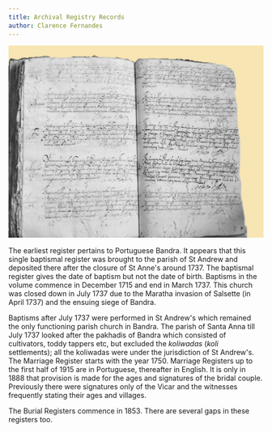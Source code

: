 ```yaml
---
title: Archival Registry Records
author: Clarence Fernandes
---
```



![](./BWREGBac.jpg)

The earliest register pertains to Portuguese Bandra. It appears that
this single baptismal register was brought to the parish of St Andrew
and deposited there after the closure of St Anne's around 1737. The
baptismal register gives the date of baptism but not the date of birth.
Baptisms in the volume commence in December 1715 and end in March 1737.
This church was closed down in July 1737 due to the Maratha invasion of
Salsette (in April 1737) and the ensuing siege of Bandra.

Baptisms after July 1737 were performed in St Andrew's which remained
the only functioning parish church in Bandra. The parish of Santa Anna
till July 1737 looked after the pakhadis of Bandra which consisted of
cultivators, toddy tappers etc, but excluded the *koliwadas* (*koli*
settlements); all the koliwadas were under the jurisdiction of
St Andrew's.
The Marriage Register starts with the year 1750. Marriage Registers up
to the first half of 1915 are in Portuguese, thereafter in English. It
is only in 1888 that provision is made for the ages and signatures of
the bridal couple. Previously there were signatures only of the Vicar
and the witnesses frequently stating their ages and villages.

The Burial Registers commence in 1853. There are several gaps in these
registers too.

